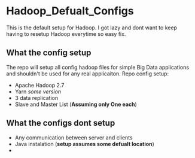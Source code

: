 # Hadoop_Defualt_Configs
This is the default setup for Hadoop. I got lazy and dont want to keep having to resetup Hadoop everytime so easy fix.


## What the config setup
The repo will setup all config hadoop files for simple Big Data applications and shouldn't be used for any real applicaiton.
Repo config setup: 
- Apache Hadoop 2.7
- Yarn *some version*
- 3 data replication
- Slave and Master List (**Assuming only One each**)

## What the configs dont setup
- Any communication between server and clients
- Java instalation (**setup assumes some defualt location**)
- 
